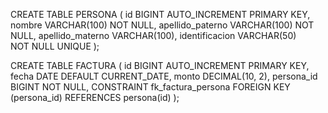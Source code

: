 CREATE TABLE PERSONA (
    id BIGINT AUTO_INCREMENT PRIMARY KEY,
    nombre VARCHAR(100) NOT NULL,
    apellido_paterno VARCHAR(100) NOT NULL,
    apellido_materno VARCHAR(100),
    identificacion VARCHAR(50) NOT NULL UNIQUE
);

CREATE TABLE FACTURA (
    id BIGINT AUTO_INCREMENT PRIMARY KEY,
    fecha DATE DEFAULT CURRENT_DATE,
    monto DECIMAL(10, 2),
    persona_id BIGINT NOT NULL,
    CONSTRAINT fk_factura_persona FOREIGN KEY (persona_id) REFERENCES persona(id)
);
